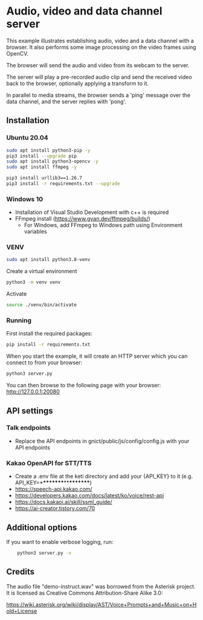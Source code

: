 # Audio, video and data channel server

This example illustrates establishing audio, video and a data channel with a
browser. It also performs some image processing on the video frames using
OpenCV.

The browser will send the audio and video from its webcam to the server.

The server will play a pre-recorded audio clip and send the received video back to the browser, optionally applying a transform to it.

In parallel to media streams, the browser sends a 'ping' message over the data channel, and the server replies with 'pong'.

## Installation

### Ubuntu 20.04

```bash
sudo apt install python3-pip -y
pip3 install --upgrade pip
sudo apt install python3-opencv -y
sudo apt install ffmpeg -y
```

```bash
pip3 install urllib3==1.26.7
pip3 install -r requirements.txt --upgrade
```

### Windows 10

- Installation of Visual Studio Development with c++ is required
- FFmpeg install (https://www.gyan.dev/ffmpeg/builds/)
  - For Windows, add FFmpeg to Windows path using Environment variables

### VENV

```bash
sudo apt install python3.8-venv
```

Create a virtual environment

```bash
python3 -m venv venv
```

Activate

```bash
source ./venv/bin/activate
```

### Running

First install the required packages:

```bash
pip install -r requirements.txt
```

When you start the example, it will create an HTTP server which you
can connect to from your browser:

```bash
python3 server.py
```

You can then browse to the following page with your browser:
http://127.0.0.1:20080

## API settings

### Talk endpoints

- Replace the API endpoints in gnict/public/js/config/config.js with your API endpoints

### Kakao OpenAPI for STT/TTS

- Create a .env file at the keti directory and add your {API_KEY} to it (e.g. API_KEY=\***\*\*\*\*\*\*\***\*\***\*\*\*\*\*\*\***)
- https://speech-api.kakao.com/
- https://developers.kakao.com/docs/latest/ko/voice/rest-api
- https://docs.kakaoi.ai/skill/ssml_guide/
- https://ai-creator.tistory.com/70

## Additional options

If you want to enable verbose logging, run:

```bash
    python3 server.py -v
```

## Credits

The audio file "demo-instruct.wav" was borrowed from the Asterisk
project. It is licensed as Creative Commons Attribution-Share Alike 3.0:

https://wiki.asterisk.org/wiki/display/AST/Voice+Prompts+and+Music+on+Hold+License
